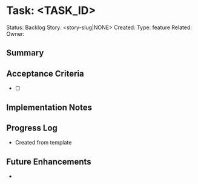# Task: <TASK_ID>
Status: Backlog
Story: <story-slug|NONE>
Created: <YYYY-MM-DD>
Type: feature
Related: 
Owner: 

## Summary
<Short imperative description of work.>

## Acceptance Criteria
- [ ] <Testable condition>

## Implementation Notes
<Key architectural or sequencing details>

## Progress Log
- <YYYY-MM-DD> Created from template

## Future Enhancements
- <Optional placeholder>
